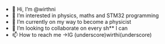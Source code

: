- 👋 Hi, I’m @wirthni
- 👀 I’m interested in physics, maths and STM32 programming
- 🌱 I’m currently on my way to become a physicist
- 💞️ I’m looking to collaborate on every sh** I can 
- 📫 How to reach me ->IG (underscore)wirthi(underscore)

<!---
wirthni/wirthni is a ✨ special ✨ repository because its `README.md` (this file) appears on your GitHub profile.
You can click the Preview link to take a look at your changes.
--->
